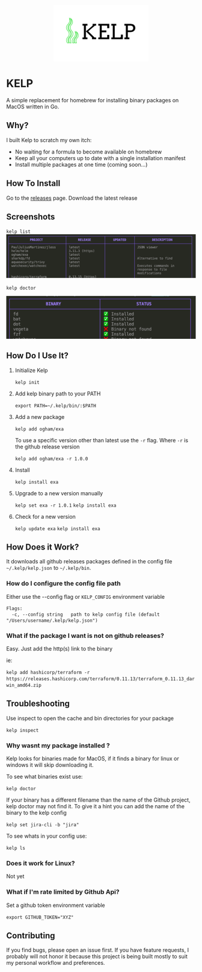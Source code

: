 <p align="center">
  <img height="150px" src="./logo.png"  alt="KELP" title="KELP">
</p>

# KELP
A simple replacement for homebrew for installing binary packages on MacOS written in Go.

## Why?

I built Kelp to scratch my own itch:

* No waiting for a formula to become available on homebrew
* Keep all your computers up to date with a single installation manifest
* Install multiple packages at one time (coming soon...)

## How To Install

Go to the [releases](https://github.com/crhuber/kelp/releases) page. Download the latest release

## Screenshots

`kelp list`
![kelp list](./kelp-list.png)

`kelp doctor`

![kelp list](./kelp-doctor.png)


## How Do I Use It?


1. Initialize Kelp

    `kelp init`

2. Add kelp binary path to your PATH

    `export PATH=~/.kelp/bin/:$PATH`

3. Add a new package

    `kelp add ogham/exa`

   To use a specific version other than latest use the `-r` flag. Where `-r` is the github release version

    `kelp add ogham/exa -r 1.0.0`

4. Install

    `kelp install exa`

5. Upgrade to a new version manually

    `kelp set exa -r 1.0.1`
    `kelp install exa`

6. Check for a new version

    `kelp update exa`
    `kelp install exa`

## How Does it Work?

It downloads all github releases packages defined in the config file `~/.kelp/kelp.json` to `~/.kelp/bin`.

### How do I configure the config file path

Either use the --config flag or `KELP_CONFIG` environment variable

```
Flags:
  -c, --config string   path to kelp config file (default "/Users/username/.kelp/kelp.json")
```

### What if the package I want is not on github releases?

Easy. Just add the http(s) link to the binary

ie:

`
kelp add hashicorp/terraform -r https://releases.hashicorp.com/terraform/0.11.13/terraform_0.11.13_darwin_amd64.zip
`


## Troubleshooting

Use inspect to open the cache and bin directories for your package

`kelp inspect`

### Why wasnt my package installed ?

Kelp looks for binaries made for MacOS, if it finds a binary for linux or windows it will skip downloading it.

To see what binaries exist use:

`kelp doctor`

If your binary has a different filename than the name of the Github project, kelp doctor may not find it. To give it a hint you can add the name of the binary to the kelp config

`kelp set jira-cli -b "jira"`

To see whats in your config use:

`kelp ls`

### Does it work for Linux?

Not yet

### What if I'm rate limited by Github Api?

Set a github token environment variable

`export GITHUB_TOKEN="XYZ"`

## Contributing

If you find bugs, please open an issue first. If you have feature requests, I probably will not honor it because this project is being built mostly to suit my personal workflow and preferences.
